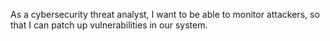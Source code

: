As a cybersecurity threat analyst, I want to be able to monitor attackers, so that I can patch up vulnerabilities in our system.

